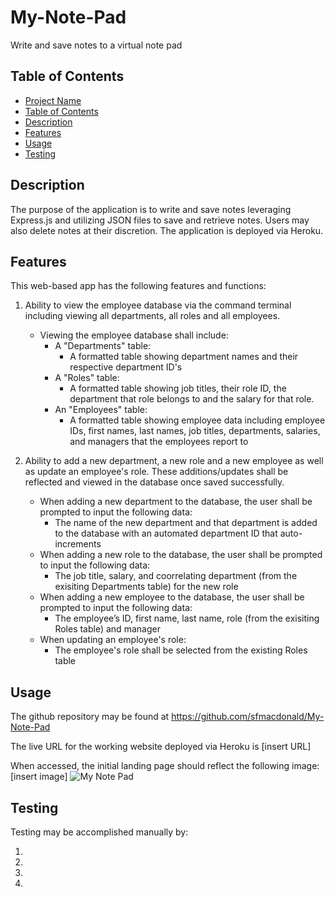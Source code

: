 # My-Note-Pad
Write and save notes to a virtual note pad

## Table of Contents

- [Project Name](#sql-employee-tracker)
- [Table of Contents](#table-of-contents)
- [Description](#description)
- [Features](#features)
- [Usage](#usage)
- [Testing](#testing)

## Description

The purpose of the application is to write and save notes leveraging Express.js and utilizing JSON files to save and retrieve notes. Users may also delete notes at their discretion. The application is deployed via Heroku.

## Features

This web-based app has the following features and functions:

1. Ability to view the employee database via the command terminal including viewing all departments, all roles and all employees.
    - Viewing the employee database shall include:
        - A "Departments" table:
            - A formatted table showing department names and their respective department ID's
        - A "Roles" table:
            - A formatted table showing job titles, their role ID, the department that role belongs to and the salary for that role.
        - An "Employees" table:
            - A formatted table showing employee data including employee IDs, first names, last names, job titles, departments, salaries, and managers that the employees report to

2. Ability to add a new department, a new role and a new employee as well as update an employee's role. These additions/updates shall be reflected and viewed in the database once saved successfully. 
    - When adding a new department to the database, the user shall be prompted to input the following data:
        -  The name of the new department and that department is added to the database with an automated department ID that auto-increments
    - When adding a new role to the database, the user shall be prompted to input the following data:
        - The job title, salary, and coorrelating department (from the exisiting Departments table) for the new role
    - When adding a new employee to the database, the user shall be prompted to input the following data:
        - The employee’s ID, first name, last name, role (from the exisiting Roles table) and manager
    - When updating an employee's role:
        - The employee's role shall be selected from the existing Roles table

## Usage

The github repository may be found at https://github.com/sfmacdonald/My-Note-Pad

The live URL for the working website deployed via Heroku is [insert URL]

When accessed, the initial landing page should reflect the following image: [insert image]
![My Note Pad](<./wireframes/Screenshot 2024-02-12 at 1.37.22 PM.png>)

## Testing

Testing may be accomplished manually by:

1. 
2. 
3. 
4. 
